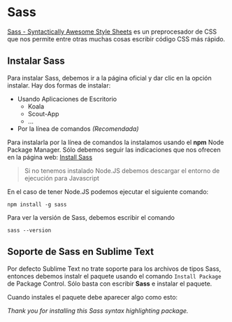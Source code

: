 # Sass

[Sass - Syntactically Awesome Style Sheets](https://sass-lang.com/) es un preprocesador de CSS que nos permite entre otras muchas cosas escribir código CSS más rápido.


## Instalar Sass
Para instalar Sass, debemos ir a la página oficial y dar clic en la opción instalar. Hay dos formas de instalar:
- Usando Aplicaciones de Escritorio
	- Koala 
	- Scout-App 
	- ...
- Por la línea de comandos *(Recomendada)*

Para instalarla por la línea de comandos la instalamos usando el **npm** Node Package Manager. Sólo debemos seguir las indicaciones que nos ofrecen en la página web: [Install Sass](https://sass-lang.com/install)

> Si no tenemos instalado Node.JS debemos descargar el entorno de ejecución para Javascript

En el caso de tener Node.JS podemos ejecutar el siguiente comando:

`npm install -g sass`

Para ver la versión de Sass, debemos escribir el comando 

`sass --version` 

## Soporte de Sass en Sublime Text
Por defecto Sublime Text no trate soporte para los archivos de tipos Sass, entonces debemos instalr el paquete usando el comando `Install Package` de Package Control. Sólo basta con escribir **Sass** e instalar el paquete.

Cuando instales el paquete debe aparecer algo como esto:

*Thank you for installing this Sass syntax highlighting package.*

